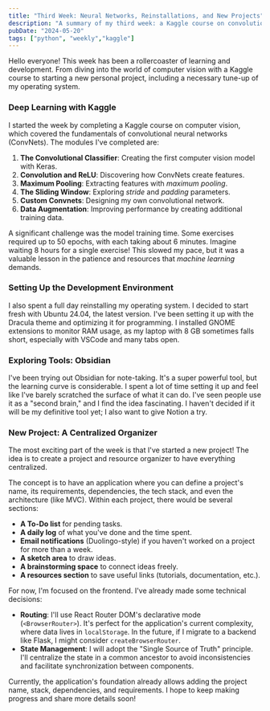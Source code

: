 ```yaml
---
title: "Third Week: Neural Networks, Reinstallations, and New Projects"
description: "A summary of my third week: a Kaggle course on convolutional neural networks, technical challenges, a fresh Ubuntu installation, and the start of an exciting personal project."
pubDate: "2024-05-20"
tags: ["python", "weekly","kaggle"]
---
```


Hello everyone! This week has been a rollercoaster of learning and development. From diving into the world of computer vision with a Kaggle course to starting a new personal project, including a necessary tune-up of my operating system.

### Deep Learning with Kaggle

I started the week by completing a Kaggle course on computer vision, which covered the fundamentals of convolutional neural networks (ConvNets). The modules I've completed are:

1.  **The Convolutional Classifier**: Creating the first computer vision model with Keras.
2.  **Convolution and ReLU**: Discovering how ConvNets create features.
3.  **Maximum Pooling**: Extracting features with *maximum pooling*.
4.  **The Sliding Window**: Exploring *stride* and *padding* parameters.
5.  **Custom Convnets**: Designing my own convolutional network.
6.  **Data Augmentation**: Improving performance by creating additional training data.

A significant challenge was the model training time. Some exercises required up to 50 epochs, with each taking about 6 minutes. Imagine waiting 8 hours for a single exercise! This slowed my pace, but it was a valuable lesson in the patience and resources that *machine learning* demands.

### Setting Up the Development Environment

I also spent a full day reinstalling my operating system. I decided to start fresh with Ubuntu 24.04, the latest version. I've been setting it up with the Dracula theme and optimizing it for programming. I installed GNOME extensions to monitor RAM usage, as my laptop with 8 GB sometimes falls short, especially with VSCode and many tabs open.

### Exploring Tools: Obsidian

I've been trying out Obsidian for note-taking. It's a super powerful tool, but the learning curve is considerable. I spent a lot of time setting it up and feel like I've barely scratched the surface of what it can do. I've seen people use it as a "second brain," and I find the idea fascinating. I haven't decided if it will be my definitive tool yet; I also want to give Notion a try.

### New Project: A Centralized Organizer

The most exciting part of the week is that I've started a new project! The idea is to create a project and resource organizer to have everything centralized.

The concept is to have an application where you can define a project's name, its requirements, dependencies, the tech stack, and even the architecture (like MVC). Within each project, there would be several sections:

*   **A To-Do list** for pending tasks.
*   **A daily log** of what you've done and the time spent.
*   **Email notifications** (Duolingo-style) if you haven't worked on a project for more than a week.
*   **A sketch area** to draw ideas.
*   **A brainstorming space** to connect ideas freely.
*   **A resources section** to save useful links (tutorials, documentation, etc.).

For now, I'm focused on the frontend. I've already made some technical decisions:

*   **Routing**: I'll use React Router DOM's declarative mode (`<BrowserRouter>`). It's perfect for the application's current complexity, where data lives in `localStorage`. In the future, if I migrate to a backend like Flask, I might consider `createBrowserRouter`.
*   **State Management**: I will adopt the "Single Source of Truth" principle. I'll centralize the state in a common ancestor to avoid inconsistencies and facilitate synchronization between components.

Currently, the application's foundation already allows adding the project name, stack, dependencies, and requirements. I hope to keep making progress and share more details soon!
